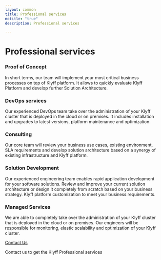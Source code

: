 ```yaml
---
layout: common
title: Professional services
notitle: "true"
description: Professional services

---
```


<h1 class="mainTitle">Professional services</h1>

<div class="service-info-blocks">
  <div class="card">
    <h3 class="title">Proof of Concept</h3>
    <p class="description">In short terms, our team will implement your most critical business processes on top of Klyff platform. It allows to quickly evaluate Klyff Platform and develop further Solution Architecture.</p>
  </div>

  <div class="card">
    <h3 class="title">DevOps services</h3>
    <p class="description">Our experienced DevOps team take over the administration of your Klyff cluster that is deployed in the cloud or on premises. It includes installation and upgrades to latest versions, platform maintenance and optimization.</p>
  </div>

  <div class="card">
    <h3 class="title">Consulting</h3>
    <p class="description">Our core team will review your business use cases, existing environment, SLA requirements and develop solution architecture based on a synergy of existing infrastructure and Klyff platform.</p>
  </div>

  <div class="card">
    <h3 class="title">Solution Development</h3>
    <p class="description">Our experienced engineering team enables rapid application development for your software solutions. Review and improve your current solution architecture or design it completely from scratch based on your business strategy. Klyff platform customization to meet your business requirements.</p>
  </div>

  <div class="card">
    <h3 class="title">Managed Services</h3>
    <p class="description">We are able to completely take over the administration of your Klyff cluster that is deployed in the cloud or on premises. Our engineers will be responsible for monitoring, elastic scalability and optimization of your Klyff cluster.</p>
  </div>
</div>

<div class="bottom">
    <a href="/docs/contact-us/" class="contact-button">Contact Us</a>
    <p>Contact us to get the Klyff Professional services</p>
</div>